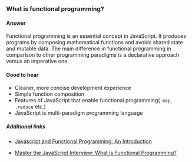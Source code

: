 ### What is functional programming?

#### Answer

Functional programming is an essential concept in JavaScript. It produces programs by composing mathematical functions and avoids shared state and mutable data. The main difference in functional programming in comparison to other programming paradigms is a declarative approach versus an imperative one.

#### Good to hear

* Cleaner, more concise development experience
* Simple function composition
* Features of JavaScript that enable functional programming(`.map`, `.reduce` etc.)
* JavaScript is multi-paradigm programming language

##### Additional links

* [Javascript and Functional Programming: An Introduction](https://hackernoon.com/javascript-and-functional-programming-an-introduction-286aa625e26d)

* [Master the JavaScript Interview: What is Functional Programming?](https://medium.com/javascript-scene/master-the-javascript-interview-what-is-functional-programming-7f218c68b3a0)

<!-- tags: (javascript) -->
